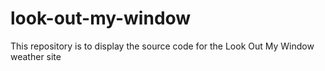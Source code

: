 # look-out-my-window
This repository is to display the source code for the Look Out My Window weather site
